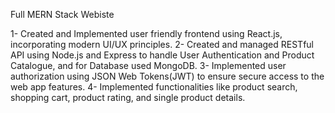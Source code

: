 Full MERN Stack Webiste

1- Created and Implemented user friendly frontend using React.js, incorporating modern UI/UX principles.
2- Created and managed RESTful API using Node.js and Express to handle User Authentication and Product Catalogue, and for Database used MongoDB.
3- Implemented user authorization using JSON Web Tokens(JWT) to ensure secure access to the web app features.
4- Implemented functionalities like product search, shopping cart, product rating, and single product details.
